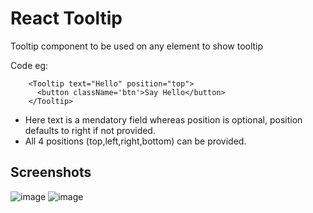 # React Tooltip

Tooltip component to be used on any element to show tooltip

Code eg: 
  ```
      <Tooltip text="Hello" position="top">
        <button className='btn'>Say Hello</button>
      </Tooltip>
  ```

- Here text is a mendatory field whereas position is optional, position defaults to right if not provided.
- All 4 positions (top,left,right,bottom) can be provided.

## Screenshots

![image](https://drive.google.com/file/d/1KiQjiXCgrtOVVJvhRjV3NFZ8ooQSGluL/view?usp=drivesdk)
![image](https://drive.google.com/file/d/1Kg7qM7i-OPuJd6J51yw9AzBx2pSLkUjx/view?usp=drivesdk)

